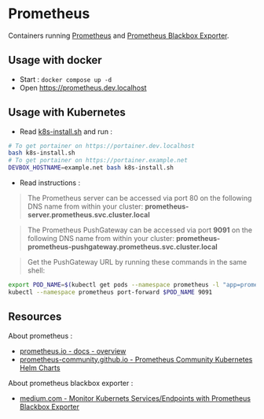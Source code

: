 # Prometheus

Containers running [Prometheus](https://prometheus.io/) and [Prometheus Blackbox Exporter](https://github.com/prometheus/blackbox_exporter?tab=readme-ov-file#blackbox-exporter).

## Usage with docker

* Start : `docker compose up -d`
* Open https://prometheus.dev.localhost


## Usage with Kubernetes

* Read [k8s-install.sh](k8s-install.sh) and run :

```bash
# To get portainer on https://portainer.dev.localhost
bash k8s-install.sh
# To get portainer on https://portainer.example.net
DEVBOX_HOSTNAME=example.net bash k8s-install.sh
```

* Read instructions :

> The Prometheus server can be accessed via port 80 on the following DNS name from within your cluster:
**prometheus-server.prometheus.svc.cluster.local**

> The Prometheus PushGateway can be accessed via port **9091** on the following DNS name from within your cluster:
**prometheus-prometheus-pushgateway.prometheus.svc.cluster.local**

> Get the PushGateway URL by running these commands in the same shell:
>
```bash
export POD_NAME=$(kubectl get pods --namespace prometheus -l "app=prometheus-pushgateway,component=pushgateway" -o jsonpath="{.items[0].metadata.name}")
kubectl --namespace prometheus port-forward $POD_NAME 9091
```


## Resources

About prometheus :

* [prometheus.io - docs - overview](https://prometheus.io/docs/introduction/overview/)
* [prometheus-community.github.io - Prometheus Community Kubernetes Helm Charts](https://prometheus-community.github.io/helm-charts/)

About prometheus blackbox exporter :

* [medium.com - Monitor Kubernets Services/Endpoints with Prometheus Blackbox Exporter](https://medium.com/@lambdaEranga/monitor-kubernets-services-endpoints-with-prometheus-blackbox-exporter-a64e062c05d5)





